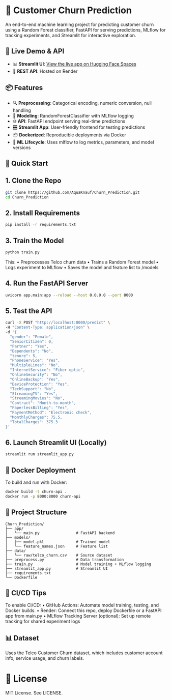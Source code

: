 # 🧠 Customer Churn Prediction

An end-to-end machine learning project for predicting customer churn using a Random Forest classifier, FastAPI for serving predictions, MLflow for tracking experiments, and Streamlit for interactive exploration.

## 🚀 Live Demo & API

- 📊 **Streamlit UI**: [View the live app on Hugging Face Spaces](https://huggingface.co/spaces/AquaKnauf/StreamlitApp)  
- 🔌 **REST API**: Hosted on Render 


## 📦 Features

- 🔍 **Preprocessing**: Categorical encoding, numeric conversion, null handling
- 🌲 **Modeling**: RandomForestClassifier with MLflow logging
- 🌐 **API**: FastAPI endpoint serving real-time predictions
- 🎛 **Streamlit App**: User-friendly frontend for testing predictions
- 📦 **Dockerized**: Reproducible deployments via Docker
- 🔁 **ML Lifecycle**: Uses mlflow to log metrics, parameters, and model versions


## 🧪 Quick Start

## 1. Clone the Repo

```bash
git clone https://github.com/AquaKnauf/Churn_Prediction.git
cd Churn_Prediction
```

## 2. Install Requirements

```bash
pip install -r requirements.txt
```

## 3. Train the Model

```bash
python train.py
```

This:
	•	Preprocesses Telco churn data
	•	Trains a Random Forest model
	•	Logs experiment to MLflow
	•	Saves the model and feature list to /models

## 4. Run the FastAPI Server

```bash
uvicorn app.main:app --reload --host 0.0.0.0 --port 8000
```

## 5. Test the API

```bash
curl -X POST "http://localhost:8000/predict" \
-H "Content-Type: application/json" \
-d '{
  "gender": "Female",
  "SeniorCitizen": 0,
  "Partner": "Yes",
  "Dependents": "No",
  "tenure": 5,
  "PhoneService": "Yes",
  "MultipleLines": "No",
  "InternetService": "Fiber optic",
  "OnlineSecurity": "No",
  "OnlineBackup": "Yes",
  "DeviceProtection": "Yes",
  "TechSupport": "No",
  "StreamingTV": "Yes",
  "StreamingMovies": "No",
  "Contract": "Month-to-month",
  "PaperlessBilling": "Yes",
  "PaymentMethod": "Electronic check",
  "MonthlyCharges": 75.5,
  "TotalCharges": 375.3
}'
```

## 6. Launch Streamlit UI (Locally)
```bash
streamlit run streamlit_app.py
```

## 🐳 Docker Deployment

To build and run with Docker:

```bash
docker build -t churn-api .
docker run -p 8000:8000 churn-api
```

## 📁 Project Structure

```
Churn_Prediction/
├── app/
│   └── main.py                # FastAPI backend
├── models/
│   ├── model.pkl              # Trained model
│   └── feature_names.json     # Feature list
├── data/
│   └── raw/telco_churn.csv    # Source dataset
├── preprocess.py              # Data transformation
├── train.py                   # Model training + MLflow logging
├── streamlit_app.py           # Streamlit UI
├── requirements.txt
└── Dockerfile
```

## 🔧 CI/CD Tips

To enable CI/CD:
	•	GitHub Actions: Automate model training, testing, and Docker builds.
	•	Render: Connect this repo, deploy Dockerfile or a FastAPI app from main.py
	•	MLflow Tracking Server (optional): Set up remote tracking for shared experiment logs


## 📊 Dataset

Uses the Telco Customer Churn dataset, which includes customer account info, service usage, and churn labels.


# 📜 License

MIT License. See LICENSE.





